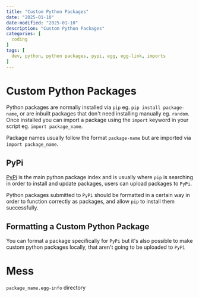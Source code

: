 ```yaml
---
title: "Custom Python Packages"
date: "2025-01-10"
date-modified: "2025-01-10"
description: "Custom Python Packages"
categories: [
  coding
]
tags: [
  dev, python, python packages, pypi, egg, egg-link, imports
]
---
```


# Custom Python Packages
Python packages are normally installed via `pip` eg. `pip install package-name`, or are inbuilt packages that don't need installing manually eg. `random`. Once installed you can import a package using the `import` keyword in your script eg. `import package_name`.

Package names usually follow the format `package-name` but are imported via `import package_name`.

## PyPi
[PyPi](https://pypi.org/) is the main python package index and is usually where `pip` is searching in order to install and update packages, users can upload packages to `PyPi`.

Python packages submitted to `PyPi` should be formatted in a certain way in order to function correctly as packages, and allow `pip` to install them successfully.

## Formatting a Custom Python Package
You can format a package specifically for `PyPi` but it's also possible to make custom python packages locally, that aren't going to be uploaded to `PyPi`

# Mess
`package_name.egg-info` directory